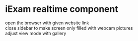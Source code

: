 # iExam realtime component

open the browser with given website link <br>
close sidebar to make screen only filled with webcam pictures <br> 
adjust view mode with gallery <br>


